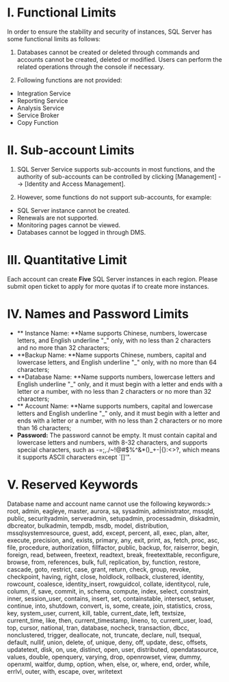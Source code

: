 # I. Functional Limits
In order to ensure the stability and security of instances, SQL Server has some functional limits as follows:

1. Databases cannot be created or deleted through commands and accounts cannot be created, deleted or modified. Users can perform the related operations through the console if necessary.

2. Following functions are not provided:
- Integration Service
- Reporting Service
- Analysis Service
- Service Broker
- Copy Function

# II. Sub-account Limits

1. SQL Server Service supports sub-accounts in most functions, and the authority of sub-accounts can be controlled by clicking [Management] --> [Identity and Access Management].

2. However, some functions do not support sub-accounts, for example:
- SQL Server instance cannot be created.
- Renewals are not supported.
- Monitoring pages cannot be viewed.
- Databases cannot be logged in through DMS.

# III. Quantitative Limit
Each account can create **Five** SQL Server instances in each region. Please submit open ticket to apply for more quotas if to create more instances.

# IV. Names and Password Limits

- ** Instance Name: **Name supports Chinese, numbers, lowercase letters, and English underline "_" only, with no less than 2 characters and no more than 32 characters;
- **Backup Name: **Name supports Chinese, numbers, capital and lowercase letters, and English underline "_" only, with no more than 64 characters;
- **Database Name: **Name supports numbers, lowercase letters and English underline "_" only, and it must begin with a letter and ends with a letter or a number, with no less than 2 characters or no more than 32 characters;
- ** Account Name: **Name supports numbers, capital and lowercase letters and English underline "_" only, and it must begin with a letter and ends with a letter or a number, with no less than 2 characters or no more than 16 characters;
- **Password:** The password cannot be empty. It must contain capital and lowercase letters and numbers, with 8-32 characters, and supports special characters, such as -=;,./~!@#$%^&*()_+-|{}:<>?, which means it supports ASCII characters except `[]'".

# V. Reserved Keywords

Database name and account name cannot use the following keywords:>
root, admin, eagleye, master, aurora, sa, sysadmin, administrator, mssqld, public, securityadmin, serveradmin, setupadmin, processadmin, diskadmin, dbcreator, bulkadmin, tempdb, msdb, model, distribution, mssqlsystemresource, guest, add, except, percent, all, exec, plan, alter, execute, precision, and, exists, primary, any, exit, print, as, fetch, proc, asc, file, procedure, authorization, fillfactor, public, backup, for, raiserror, begin, foreign, read, between, freetext, readtext, break, freetexttable, reconfigure, browse, from, references, bulk, full, replication, by, function, restore, cascade, goto, restrict, case, grant, return, check, group, revoke, checkpoint, having, right, close, holdlock, rollback, clustered, identity, rowcount, coalesce, identity_insert, rowguidcol, collate, identitycol, rule, column, if, save, commit, in, schema, compute, index, select, constraint, inner, session_user, contains, insert, set, containstable, intersect, setuser, continue, into, shutdown, convert, is, some, create, join, statistics, cross, key, system_user, current, kill, table, current_date, left, textsize, current_time, like, then, current_timestamp, lineno, to, current_user, load, top, cursor, national, tran, database, nocheck, transaction, dbcc, nonclustered, trigger, deallocate, not, truncate, declare, null, tsequal, default, nullif, union, delete, of, unique, deny, off, update, desc, offsets, updatetext, disk, on, use, distinct, open, user, distributed, opendatasource, values, double, openquery, varying, drop, openrowset, view, dummy, openxml, waitfor, dump, option, when, else, or, where, end, order, while, errlvl, outer, with, escape, over, writetext
